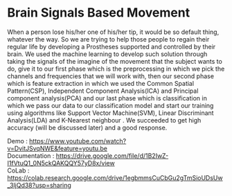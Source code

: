 # Brain Signals Based Movement
When a person lose his/her one of his/her tip, it would be so default thing, whatever the way. So we are trying to help those people to regain their regular life by developing a Prostheses supported and controlled by their brain. We used the machine learning to develop such solution through taking the signals of the imagine of the movement that the subject wants to do, give it to our first phase which is the preprocessing in which we pick the channels and frequencies that we will work with, then our second phase which is feature extraction in which we used the Common Spatial Pattern(CSP), Independent Component Analysis(ICA) and Principal component analysis(PCA) and our last phase which is classification in which we pass our data to our classification model and start our training using algorithms like Support Vector Machine(SVM), Linear Discriminant Analysis(LDA) and K-Nearest neighbour . We succeeded to get high accuracy (will be discussed later) and a good response.

Demo : https://www.youtube.com/watch?v=DvitJSvqNWE&feature=youtu.be \
Documentation : https://drive.google.com/file/d/1B2IwZ-I1fVtuQ1_0N5ckQAKQQY57yD8x/view \
CoLab : https://colab.research.google.com/drive/1egbmmsCuCbGu2gTmSioUDsUw_3ljQd38?usp=sharing
